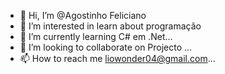 - 👋 Hi, I’m @Agostinho Feliciano 
- 👀 I’m interested in learn about programação 
- 🌱 I’m currently learning C# em .Net...
- 💞️ I’m looking to collaborate on Projecto ...
- 📫 How to reach me liowonder04@gmail.com...

<!---
LioWonder/LioWonder is a ✨ special ✨ repository because its `README.md` (this file) appears on your GitHub profile.
You can click the Preview link to take a look at your changes.
--->
